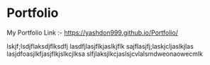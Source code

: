 # Portfolio
My Portfolio Link :-
https://yashdon999.github.io/Portfolio/

lskjf;lsdjflaksdjflksdfj
lasdfjlasjflkjaslkjflk
sajflasjfj;laskjcljaslkjlas
lasjdfoasjlkfjasjflkjslkcjlksa
slfjlaksjlkcjaslsjcvlalsmdweonaowecmlk
